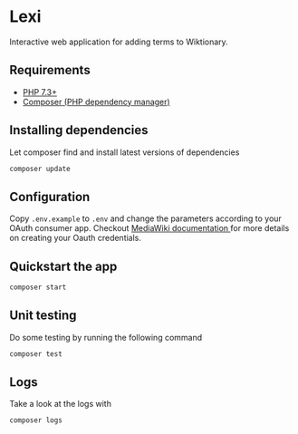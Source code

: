 
# Lexi

Interactive web application for adding terms to Wiktionary.

## Requirements

* [PHP 7.3+](https://www.php.net/downloads.php)
* [Composer (PHP dependency manager)](https://getcomposer.org/download/)

## Installing dependencies
Let composer find and install latest versions of dependencies
```bash 
composer update
```

## Configuration
Copy `.env.example` to `.env` and change the parameters according to your OAuth consumer app. Checkout [MediaWiki  documentation ](https://www.mediawiki.org/wiki/OAuth/For_Developers) for more details on creating your Oauth credentials.

## Quickstart the app
```bash
composer start
```

## Unit testing
Do some testing by running the following command
```bash
composer test
```

## Logs
Take a look at the logs with
```bash
composer logs
```
